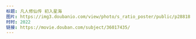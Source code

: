 ```yaml
---
标题: 凡人修仙传 初入星海
图片: https://img3.doubanio.com/view/photo/s_ratio_poster/public/p2881861577.jpg
时时: 2022
链接: https://movie.douban.com/subject/36017435/
---
```

